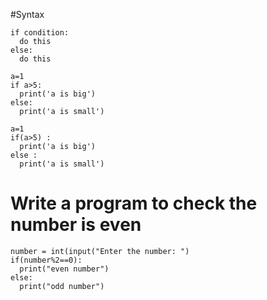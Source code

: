#Syntax
```
if condition:
  do this
else:
  do this
```

```
a=1
if a>5:
  print('a is big')
else:
  print('a is small')

a=1
if(a>5) :
  print('a is big')
else :
  print('a is small')

```
# Write a program to check the number is even
```
number = int(input("Enter the number: ")
if(number%2==0):
  print("even number")
else:
  print("odd number")






